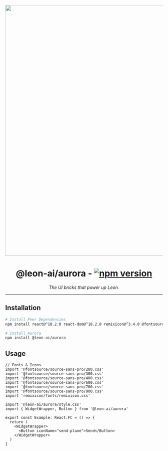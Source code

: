 <p align="center">
  <img width="800" src="https://getleon.ai/img/aurora-banner.png" />
</p>

<h1 align="center">
  @leon-ai/aurora - <a href="https://www.npmjs.com/package/@leon-ai/aurora"><img src="https://img.shields.io/npm/v/@leon-ai/aurora.svg" alt="npm version"></a>
</h1>

_<p align="center">The UI bricks that power up Leon.</p>_

---

## Installation

```sh
# Install Peer Dependencies
npm install react@^18.2.0 react-dom@^18.2.0 remixicon@^3.4.0 @fontsource/source-sans-pro@^5.0.8

# Install Aurora
npm install @leon-ai/aurora
```

## Usage

```tsx
// Fonts & Icons
import '@fontsource/source-sans-pro/200.css'
import '@fontsource/source-sans-pro/300.css'
import '@fontsource/source-sans-pro/400.css'
import '@fontsource/source-sans-pro/600.css'
import '@fontsource/source-sans-pro/700.css'
import '@fontsource/source-sans-pro/900.css'
import 'remixicon/fonts/remixicon.css'

import '@leon-ai/aurora/style.css'
import { WidgetWrapper, Button } from '@leon-ai/aurora'

export const Example: React.FC = () => {
  return (
    <WidgetWrapper>
      <Button iconName="send-plane">Send</Button>
    </WidgetWrapper>
  )
}
```
